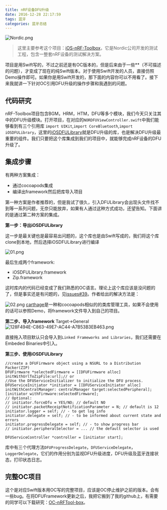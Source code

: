 ```yaml
---
title: nRF设备DFU升级
date: 2016-12-28 22:17:59
tags: 蓝牙
categories: 蓝牙总结
---
```

![Nordic.png](http://upload-images.jianshu.io/upload_images/1059465-1afdc502de9bec75.png?imageMogr2/auto-orient/strip%7CimageView2/2/w/1240)

>这里主要参考这个项目：[iOS-nRF-Toolbox](https://github.com/NordicSemiconductor/IOS-nRF-Toolbox)，它是Nordic公司开发的测试工程，包含一整套nRF设备的测试解决方案。

项目是用Swift写的，不过之前还是有OC版本的，但是后来由于一些**（不可描述的问题），才变成了现在的纯Swift版本。对于使用Swift开发的人员，直接仿照Demo操作即可。如果你是用Swift开发的，那下面的内容你可以不用看了。接下来我就讲一下针对OC引用DFU升级的操作步骤和我遇到的问题。
<!--more-->
## 代码研究
nRF-Toolbox项目包含BGM，HRM，HTM，DFU等多个模块，我们今天只关注其中的DFU升级模块。打开项目，在对应的`NORDFUViewController.swift`中我们能够看到有三个引用库
`import UIKit`,`import CoreBluetooth`,`import iOSDFULibrary`，这里的[iOSDFULibrary](https://github.com/NordicSemiconductor/IOS-Pods-DFU-Library)就是DFU升级的库，也是解决DFU升级最重要的组件。我们只要把这个库集成到我们的项目中，就能够完成nRF设备的DFU升级了。

## 集成步骤
有两种方案集成：
* 通过cocoapods集成
* 编译出framework然后把库导入项目

第一种方案是作者推荐的，但是我试了很久，引入DFULibrary会出现头文件找不到等一系列问题，无奈只能放弃，如果有人通过这种方式成功，还望告知。下面讲的是通过第二种方案的集成。

**第一步：导出iOSDFULibrary**

这一步是最关键也是最容易出问题的，这个库也是由Swift写成的，我们将这个库clone到本地，然后选择iOSDFULibrary进行编译

![01.png](http://upload-images.jianshu.io/upload_images/1059465-163cdfb2d7b5da14.png?imageMogr2/auto-orient/strip%7CimageView2/2/w/1240)

最后生成两个framework:
* iOSDFULibrary.framework
* Zip.framework

这时库内的代码已经变成了我们熟悉的OC语言。理论上这个库应该是没问题的了，但是事实还是有问题的，见[issues#39](https://github.com/NordicSemiconductor/IOS-Pods-DFU-Library/issues/39)。作者给出的解决方法是：

![02.png](http://upload-images.jianshu.io/upload_images/1059465-463d5757a37b71f4.png?imageMogr2/auto-orient/strip%7CimageView2/2/w/1240)
[carthage](https://github.com/Carthage/Carthage#installing-carthage)是一种和cocoapods相似的的类库管理工具，如果不会使用的话可以参照Demo，将framework文件导入到自己的项目。

**第二步、导入framework**
Target->General
![128F494E-C863-49E7-AC44-A7B53B3EB463.png](http://upload-images.jianshu.io/upload_images/1059465-9633f3e7feab7f5e.png?imageMogr2/auto-orient/strip%7CimageView2/2/w/1240)

直接拖入项目默认只会导入到`Linked Frameworks and Libraries`，我们还需要在Embeded Binaries中引入。

**第三步、使用iOSDFULibrary**

    //create a DFUFirmware object using a NSURL to a Distribution Packer(ZIP)
    DFUFirmware *selectedFirmware = [[DFUFirmware alloc] initWithUrlToZipFile:url];// or
    //Use the DFUServiceInitializer to initialize the DFU process.
    DFUServiceInitiator *initiator = [[DFUServiceInitiator alloc] initWithCentralManager: centralManager target:selectedPeripheral];
    [initiator withFirmware:selectedFirmware];
    // Optional:
    // initiator.forceDfu = YES/NO; // default NO
    // initiator.packetReceiptNotificationParameter = N; // default is 12
    initiator.logger = self; // - to get log info
    initiator.delegate = self; // - to be informed about current state and errors 
    initiator.progressDelegate = self; // - to show progress bar
    // initiator.peripheralSelector = ... // the default selector is used

    DFUServiceController *controller = [initiator start];

库中有三个代理方法`DFUProgressDelegate`，`DFUServiceDelegate`，`LoggerDelegate`，它们的作用分别为监视DFU升级进度，DFU升级及蓝牙连接状态，打印状态日志。

## 完整OC项目
这个是对应Swift版本用OC写的完整项目，应该是OC停止维护之前的版本。会有一些bug。在将DFUFramework更新之后，我把它搬到了我的github上，有需要的同学可以下载研究：[OC-nRFTool-box](https://github.com/zhangferry/nRF-Toolbox)。
